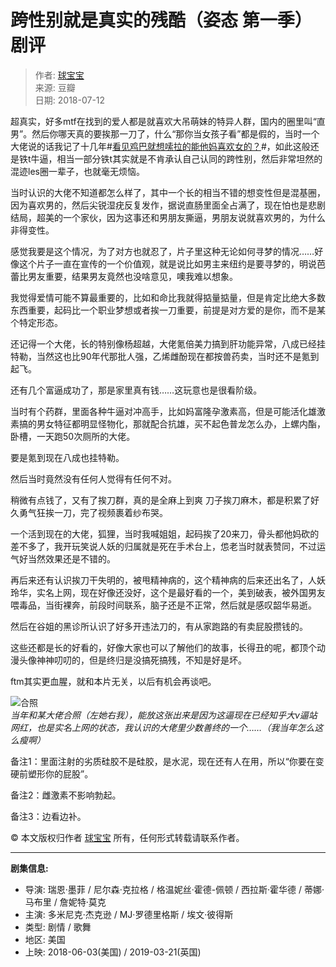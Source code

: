 # 跨性别就是真实的残酷（姿态 第一季）剧评

> 作者: [球宝宝](https://www.douban.com/people/saobing/)  
> 来源: 豆瓣  
> 日期: 2018-07-12  

超真实，好多mtf在找到的爱人都是就喜欢大吊萌妹的特异人群，国内的圈里叫“直男”。然后你哪天真的要挨那一刀了，什么“那你当女孩子看”都是假的，当时一个大佬说的话我记了十几年#[看见鸡巴就想嗦拉的能他妈喜欢女的？](https://www.douban.com/search?q=%23%E7%9C%8B%E8%A7%81%E9%B8%A1%E5%B7%B4%E5%B0%B1%E6%83%B3%E5%97%A6%E6%8B%89%E7%9A%84%E8%83%BD%E4%BB%96%E5%A6%88%E5%96%9C%E6%AC%A2%E5%A5%B3%E7%9A%84%EF%BC%9F%23)#，如此这般还是铁t牛逼，相当一部分铁t其实就是不肯承认自己认同的跨性别，然后非常坦然的混迹les圈一辈子，也就毫无烦恼。

当时认识的大佬不知道都怎么样了，其中一个长的相当不错的想变性但是混基圈，因为喜欢男的，然后尖锐湿疣反复发作，据说直肠里面全占满了，现在怕也是悲剧结局，超美的一个家伙，因为这事还和男朋友撕逼，男朋友说就喜欢男的，为什么非得变性。

感觉我要是这个情况，为了对方也就忍了，片子里这种无论如何寻梦的情况……好像这个片子一直在宣传的一个价值观，就是说比如男主来纽约是要寻梦的，明说芭蕾比男友重要，结果男友竟然也没啥意见，噢我难以想象。

我觉得爱情可能不算最重要的，比如和命比我就得掂量掂量，但是肯定比绝大多数东西重要，起码比一个职业梦想或者挨一刀重要，前提是对方爱的是你，而不是某个特定形态。

还记得一个大佬，长的特别像杨超越，大佬氪倍美力搞到肝功能异常，八成已经挂特勒，当然这也比90年代那批人强，乙烯雌酚现在都按兽药卖，当时还不是氪到起飞。

还有几个富逼成功了，那是家里真有钱……这玩意也是很看阶级。

当时有个药群，里面各种牛逼对冲高手，比如妈富隆孕激素高，但是可能活化雄激素搞的男女特征都明显怪物化，那就配合抗雄，买不起色普龙怎么办，上螺内酯，卧槽，一天跑50次厕所的大佬。

要是氪到现在八成也挂特勒。

然后当时竟然没有任何人觉得有任何不对。

稍微有点钱了，又有了挨刀群，真的是全麻上到爽 刀子挨刀麻木，都是积累了好久勇气狂挨一刀，完了视频裹着纱布哭。

一个活到现在的大佬，狐狸，当时我喊姐姐，起码挨了20来刀，骨头都他妈砍的差不多了，我开玩笑说人妖的归属就是死在手术台上，怹老当时就表赞同，不过运气好当然效果还是不错的。

再后来还有认识挨刀干失明的，被甩精神病的，这个精神病的后来还出名了，人妖玲华，实名上网，现在好像还没好，这个是最好看的一个，美到破表，被外国男友喂毒品，当街裸奔，前段时间联系，脑子还是不正常，然后就是感叹韶华易逝。

然后在谷姐的黑诊所认识了好多开违法刀的，有从家跑路的有卖屁股攒钱的。

这些还都是长的好看的，好像大家也可以了解他们的故事，长得丑的呢，都顶个动漫头像神神叨叨的，但是终归是没搞死搞残，不知是好是坏。

ftm其实更血腥，就和本片无关，以后有机会再谈吧。

![合照](https://img1.doubanio.com/view/thing_review/l/public/p1685189.webp)  
*当年和某大佬合照（左她右我），能放这张出来是因为这逼现在已经知乎大v逼站网红，也是实名上网的状态，我认识的大佬里少数善终的一个……（我当年怎么这么瘦啊）*

备注1：里面注射的劣质硅胶不是硅胶，是水泥，现在还有人在用，所以“你要在变硬前塑形你的屁股”。

备注2：雌激素不影响勃起。

备注3：边看边补。

© 本文版权归作者 [球宝宝](https://www.douban.com/people/saobing/) 所有，任何形式转载请联系作者。

---

**剧集信息:**

- 导演: 瑞恩·墨菲 / 尼尔森·克拉格 / 格温妮丝·霍德-佩顿 / 西拉斯·霍华德 / 蒂娜·马布里 / 詹妮特·莫克  
- 主演: 多米尼克·杰克逊 / MJ·罗德里格斯 / 埃文·彼得斯  
- 类型: 剧情 / 歌舞  
- 地区: 美国  
- 上映: 2018-06-03(美国) / 2019-03-21(英国)  
<!-- tcd_original_link https://m.douban.com/movie/review/9509255/ -->
